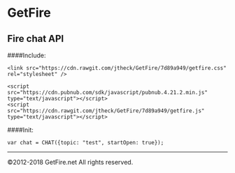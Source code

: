 # GetFire
Fire chat API
---


####Include:

```
<link src="https://cdn.rawgit.com/jtheck/GetFire/7d89a949/getfire.css" rel="stylesheet" />

<script src="https://cdn.pubnub.com/sdk/javascript/pubnub.4.21.2.min.js" type="text/javascript"></script>
<script src="https://cdn.rawgit.com/jtheck/GetFire/7d89a949/getfire.js" type="text/javascript"></script>
```

####Init:
```
var chat = CHAT({topic: "test", startOpen: true});

```


---
©2012-2018 GetFire.net All rights reserved.
